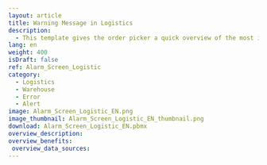 ```yaml
---
layout: article
title: Warning Message in Logistics
description: 
  - This template gives the order picker a quick overview of the most important stock placements and removals and warns of problems with a red flashing display. By adding your data sources and customizing the script, you can use this template to suit your needs.
lang: en
weight: 400
isDraft: false
ref: Alarm_Screen_Logistic
category:
  - Logistics
  - Warehouse
  - Error
  - Alert
image: Alarm_Screen_Logistic_EN.png
image_thumbnail: Alarm_Screen_Logistic_EN_thumbnail.png
download: Alarm_Screen_Logistic_EN.pbmx
overview_description:
overview_benefits:
 overview_data_sources:
---
```

